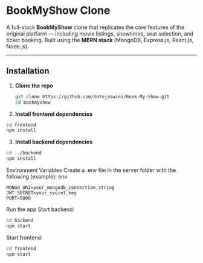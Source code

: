 # BookMyShow Clone

A full-stack **BookMyShow** clone that replicates the core features of the original platform — including movie listings, showtimes, seat selection, and ticket booking. Built using the **MERN stack** (MongoDB, Express.js, React.js, Node.js).

---
## Installation

1. **Clone the repo**
   ```bash
   git clone https://github.com/Sotejaswini/Book-My-Show.git
   cd bookmyshow
   ```
2. **Install frontend dependencies**
```bash
cd frontend
npm install
```
3. **Install backend dependencies**
```bash
cd ../backend
npm install
```
Environment Variables
Create a .env file in the server folder with the following (example):
env
```
MONGO_URI=your_mongodb_connection_string
JWT_SECRET=your_secret_key
PORT=5000
```
Run the app
Start backend:
```bash
cd backend
npm start
```
Start frontend:
```bash
cd frontend
npm start
```
